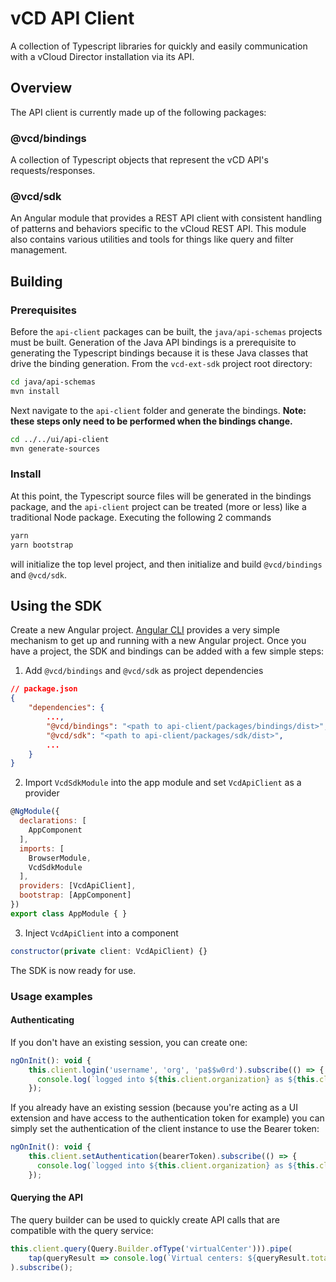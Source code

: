# vCD API Client #
A collection of Typescript libraries for quickly and easily communication with a vCloud Director installation via its API.

## Overview ##
The API client is currently made up of the following packages:

### @vcd/bindings ###
A collection of Typescript objects that represent the vCD API's requests/responses.

### @vcd/sdk ###
An Angular module that provides a REST API client with consistent handling of patterns and behaviors specific to the vCloud REST API.  This module also contains various utilities and tools for things like query and filter management.

## Building ##
### Prerequisites ###
Before the `api-client` packages can be built, the `java/api-schemas` projects must be built.  Generation of the Java API bindings is a prerequisite to generating the Typescript bindings because it is these Java classes that drive the binding generation.  From the `vcd-ext-sdk` project root directory:
```bash
cd java/api-schemas
mvn install
```

Next navigate to the `api-client` folder and generate the bindings.  **Note: these steps only need to be performed when the bindings change.**
```bash
cd ../../ui/api-client
mvn generate-sources
```

### Install ###
At this point, the Typescript source files will be generated in the bindings package, and the `api-client` project can be treated (more or less) like a traditional Node package.  Executing the following 2 commands
```bash
yarn
yarn bootstrap
```
will initialize the top level project, and then initialize and build `@vcd/bindings` and `@vcd/sdk`.

## Using the SDK ##
Create a new Angular project.  [Angular CLI](https://cli.angular.io/) provides a very simple mechanism to get up and running with a new Angular project.  Once you have a project, the SDK and bindings can be added with a few simple steps:
1. Add `@vcd/bindings` and `@vcd/sdk` as project dependencies
```json
// package.json
{
    "dependencies": {
        ...,
        "@vcd/bindings": "<path to api-client/packages/bindings/dist>",
        "@vcd/sdk": "<path to api-client/packages/sdk/dist>",
        ...
    }
}
```
2. Import `VcdSdkModule` into the app module and set `VcdApiClient` as a provider
```js
@NgModule({
  declarations: [
    AppComponent
  ],
  imports: [
    BrowserModule,
    VcdSdkModule
  ],
  providers: [VcdApiClient],
  bootstrap: [AppComponent]
})
export class AppModule { }
```
3. Inject `VcdApiClient` into a component
```js
constructor(private client: VcdApiClient) {}
```

The SDK is now ready for use.

### Usage examples ###
#### Authenticating ####
If you don't have an existing session, you can create one:
```js
ngOnInit(): void {
    this.client.login('username', 'org', 'pa$$w0rd').subscribe(() => {
      console.log(`logged into ${this.client.organization} as ${this.client.username}`);
    });
```

If you already have an existing session (because you're acting as a UI extension and have access to the authentication token for example) you can simply set the authentication of the client instance to use the Bearer token:
```js
ngOnInit(): void {
    this.client.setAuthentication(bearerToken).subscribe(() => {
      console.log(`logged into ${this.client.organization} as ${this.client.username}`);
    });
```

#### Querying the API ####
The query builder can be used to quickly create API calls that are compatible with the query service:
```js
this.client.query(Query.Builder.ofType('virtualCenter'))).pipe(
    tap(queryResult => console.log(`Virtual centers: ${queryResult.total}`))
).subscribe();
```